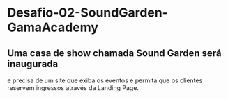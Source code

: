 # Desafio-02-SoundGarden-GamaAcademy
## Uma casa de show chamada Sound Garden será inaugurada 
e precisa de um site que exiba os eventos e
permita que os clientes reservem ingressos através da
Landing Page.
